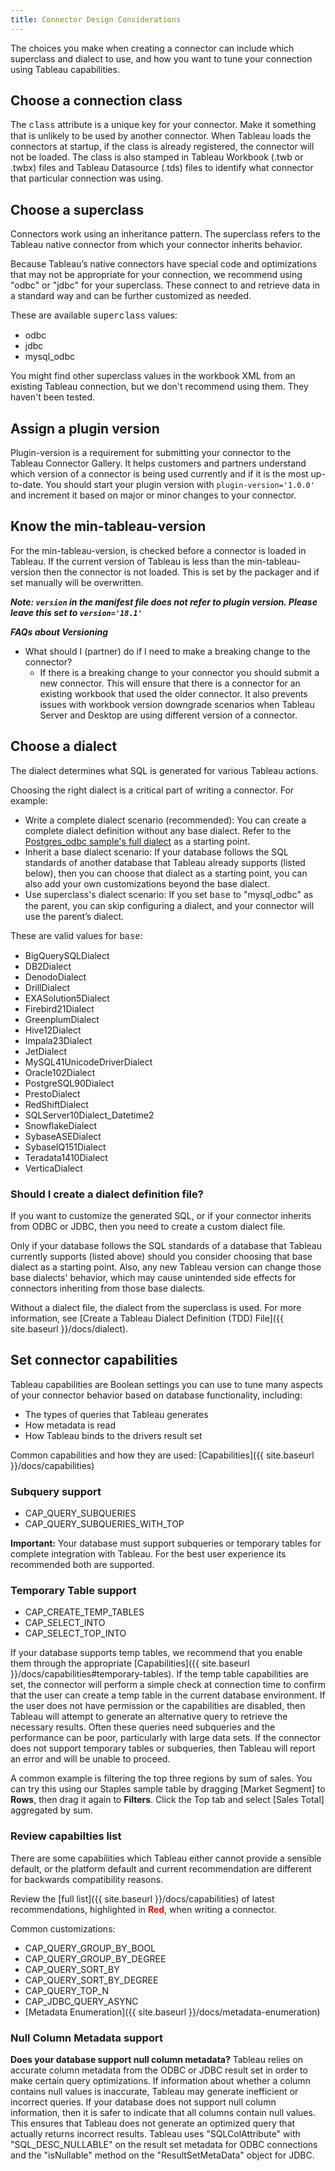 ```yaml
---
title: Connector Design Considerations
---
```


The choices you make when creating a connector can include which superclass and dialect to use, and how you want to tune your connection using Tableau capabilities.

## Choose a connection class

The <span style="font-family: courier new">class</span> attribute is a unique key for your connector. Make it something that is unlikely to be used by another connector. When Tableau loads the connectors at startup, if the class is already registered, the connector will not be loaded. The class is also stamped in Tableau Workbook (.twb or .twbx) files and Tableau Datasource (.tds) files to identify what connector that particular connection was using.

## Choose a superclass

Connectors work using an inheritance pattern. The superclass refers to the Tableau native connector from which your connector inherits behavior.

Because Tableau’s native connectors have special code and optimizations that may not be appropriate for your connection, we recommend using "odbc" or "jdbc" for your superclass. These connect to and retrieve data in a standard way and can be further customized as needed.

These are available <span style="font-family: courier new">superclass</span> values:

- odbc
- jdbc
- mysql_odbc

You might find other superclass values in the workbook XML from an existing Tableau connection, but we don't recommend using them. They haven't been tested.

## Assign a plugin version

Plugin-version is a requirement for submitting your connector to the Tableau Connector Gallery.  It helps customers and partners understand which version of a connector is being used currently and if it is the most up-to-date.
You should start your plugin version with `plugin-version='1.0.0'` and increment it based on major or minor changes to your connector.

## Know the min-tableau-version
For the min-tableau-version, is checked before a connector is loaded in Tableau. If the current version of Tableau is less than the min-tableau-version then the connector is not loaded.
This is set by the packager and if set manually will be overwritten.

***Note: `version` in the manifest file does not refer to plugin version. Please leave this set to `version='18.1'`*** <br />

***FAQs about Versioning***
- What should I (partner) do if I need to make a breaking change to the connector?
  - If there is a breaking change to your connector you should submit a new connector. This will ensure that there is a connector for an existing workbook that used the older connector. It also prevents issues with workbook version downgrade scenarios when Tableau Server and Desktop are using different version of a connector.

## Choose a dialect

The dialect determines what SQL is generated for various Tableau actions.

Choosing the right dialect is a critical part of writing a connector. For example:

- Write a complete dialect scenario (recommended): You can create a complete dialect definition without any base dialect. Refer to the [Postgres_odbc sample's full dialect](https://github.com/tableau/connector-plugin-sdk/blob/master/samples/plugins/postgres_odbc/dialect.tdd) as a starting point.
- Inherit a base dialect scenario: If your database follows the SQL standards of another database that Tableau already supports (listed below), then you can choose that dialect as a starting point, you can also add your own customizations beyond the base dialect.
- Use superclass's dialect scenario: If you set <span style="font-family: courier new">base</span> to "mysql_odbc" as the parent, you can skip configuring a dialect, and your connector will use the parent’s dialect.


These are valid values for <span style="font-family: courier new">base</span>:

- BigQuerySQLDialect
- DB2Dialect
- DenodoDialect
- DrillDialect
- EXASolution5Dialect
- Firebird21Dialect
- GreenplumDialect
- Hive12Dialect
- Impala23Dialect
- JetDialect
- MySQL41UnicodeDriverDialect
- Oracle102Dialect
- PostgreSQL90Dialect
- PrestoDialect
- RedShiftDialect
- SQLServer10Dialect_Datetime2
- SnowflakeDialect
- SybaseASEDialect
- SybaseIQ151Dialect
- Teradata1410Dialect
- VerticaDialect


### Should I create a dialect definition file?

If you want to customize the generated SQL, or if your connector inherits from ODBC or JDBC, then you need to create a custom dialect file.

Only if your database follows the SQL standards of a database that Tableau currently supports (listed above) should you consider choosing that base dialect as a starting point.  Also, any new Tableau version can change those base dialects' behavior, which may cause unintended side effects for connectors inheriting from those base dialects.

Without a dialect file, the dialect from the superclass is used. For more information, see [Create a Tableau Dialect Definition (TDD) File]({{ site.baseurl }}/docs/dialect).

## Set connector capabilities

Tableau capabilities are Boolean settings you can use to tune many aspects of your connector behavior based on database functionality, including:
- The types of queries that Tableau generates
- How metadata is read
- How Tableau binds to the drivers result set

Common capabilities and how they are used: [Capabilities]({{ site.baseurl }}/docs/capabilities) 

### Subquery support

- CAP_QUERY_SUBQUERIES
- CAP_QUERY_SUBQUERIES_WITH_TOP

__Important:__ Your database must support subqueries or temporary tables for complete integration with Tableau. For the best user experience its recommended both are supported.

### Temporary Table support

- CAP_CREATE_TEMP_TABLES
- CAP_SELECT_INTO
- CAP_SELECT_TOP_INTO

If your database supports temp tables, we recommend that you enable them through the appropriate [Capabilities]({{ site.baseurl }}/docs/capabilities#temporary-tables). If the temp table capabilities are set, the connector will perform a simple check at connection time to confirm that the user can create a temp table in the current database environment. If the user does not have permission or the capabilities are disabled, then Tableau will attempt to generate an alternative query to retrieve the necessary results. Often these queries need subqueries and the performance can be poor, particularly with large data sets. If the connector does not support temporary tables or subqueries, then Tableau will report an error and will be unable to proceed.

A common example is filtering the top three regions by sum of sales. You can try this using our Staples sample table by dragging [Market Segment] to __Rows__, then drag it again to __Filters__. Click the Top tab and select [Sales Total] aggregated by sum.

### Review capabilties list

There are some capabilities which Tableau either cannot provide a sensible default, or the platform default and current recommendation are different for backwards compatibility reasons.

Review the [full list]({{ site.baseurl }}/docs/capabilities) of latest recommendations, highlighted in **<span style="color:red">Red</span>**, when writing a connector.  

Common customizations:
- CAP_QUERY_GROUP_BY_BOOL
- CAP_QUERY_GROUP_BY_DEGREE
- CAP_QUERY_SORT_BY
- CAP_QUERY_SORT_BY_DEGREE 
- CAP_QUERY_TOP_N 
- CAP_JDBC_QUERY_ASYNC
- [Metadata Enumeration]({{ site.baseurl }}/docs/metadata-enumeration)

### Null Column Metadata support

__Does your database support null column metadata?__
Tableau relies on accurate column metadata from the ODBC or JDBC result set in order to make certain query optimizations. If information about whether a column contains null values is inaccurate, Tableau may generate inefficient or incorrect queries. If your database does not support null column information, then it is safer to indicate that all columns contain null values. This ensures that Tableau does not generate an optimized query that actually returns incorrect results.
Tableau uses "SQLColAttribute" with "SQL_DESC_NULLABLE" on the result set metadata for ODBC connections and the "isNullable" method on the "ResultSetMetaData" object for JDBC.
